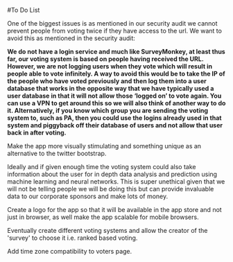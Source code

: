 #To Do List


One of the biggest issues is as mentioned in our security audit we cannot prevent people from voting twice if they have access to the url. We want to avoid this as mentioned in the security audit:


**We do not have a login service and much like SurveyMonkey, at least thus far, our voting system is based on people having received the URL. However, we are not logging users when they vote which will result in people able to vote infinitely. A way to avoid this would be to take the IP of the people who have voted previously and then log them into a user database that works in the opposite way that we have typically used a user database in that it will not allow those ‘logged on’ to vote again. You can use a VPN to get around this so we will also think of another way to do it. Alternatively, if you know which group you are sending the voting system to, such as PA, then you could use the logins already used in that system and piggyback off their database of users and not allow that user back in after voting.**


Make the app more visually stimulating and something unique as an alternative to the twitter bootstrap.


Ideally and if given enough time the voting system could also take information about the user for in depth data analysis and prediction using machine learning and neural networks. This is super unethical given that we will not be telling people we will be doing this but can provide invaluable data to our corporate sponsors and make lots of money.


Create a logo for the app so that it will be available in the app store and not just in browser, as well make the app scalable for mobile browsers.  


Eventually create different voting systems and allow the creator of the 'survey' to choose it i.e. ranked based voting.


Add time zone compatibility to voters page.
